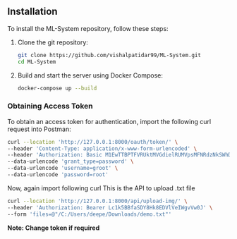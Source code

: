 ## Installation

To install the ML-System repository, follow these steps:

1. Clone the git repository:
    ```sh
    git clone https://github.com/vishalpatidar99/ML-System.git
    cd ML-System
    ```

2. Build and start the server using Docker Compose:
    ```sh
    docker-compose up --build
    ```

### Obtaining Access Token

To obtain an access token for authentication, import the following curl request into Postman:

```sh
curl --location 'http://127.0.0.1:8000/oauth/token/' \
--header 'Content-Type: application/x-www-form-urlencoded' \
--header 'Authorization: Basic M1EwTTBPTFVRUktMVGdielRUMVpsMFNRdzNkSWhDeTBieXhtemZlVzpZVWhnRFk4dFFWclVkY0pLVW9xakZ3b05ZNlNIRVRiUElYNzVUWGZwbmtDaW9RM1h5enFEUW1TdXlQeVlGQ2R6TWxvU1Y5cEVMbDV6ZkpWUkxtejhzVHpOQmlzNDM2amZkVU1lVDVUdXBvbXNzRHlGWnFpNjNGS2I2OXc5VkFKaQ==' \
--data-urlencode 'grant_type=password' \
--data-urlencode 'username=groot' \
--data-urlencode 'password=root'
```

Now, again import following curl
This is the API to upload .txt file
```sh
curl --location 'http://127.0.0.1:8000/api/upload-img/' \
--header 'Authorization: Bearer Lc1k5BBfaSDY8Hk8EDVlVeIWgvVw0J' \
--form 'files=@"/C:/Users/deepe/Downloads/demo.txt"'
```

**Note: Change token if required**
